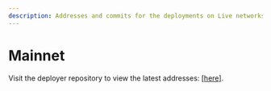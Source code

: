 ```yaml
---
description: Addresses and commits for the deployments on Live networks
---
```


# Mainnet

Visit the deployer repository to view the latest addresses: [\[here\]](https://github.com/primitivefinance/primitive-v2-deployer/tree/main/deployments).
